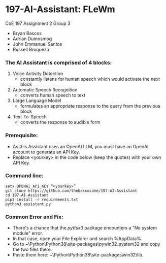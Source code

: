 # 197-AI-Assistant: FLeWm
CoE 197 Assignment 2 Group 3
 - Bryan Bascos
 - Adrian Dumosmog
 - John Emmanuel Santos
 - Russell Broqueza


### The AI Assistant is comprised of 4 blocks: 
1. Voice Activity Detection
   - constantly listens for human speech which would activate the next block
2. Automatic Speech Recognition
   - converts human speech to text
3. Large Language Model
   - formulates an appropriate response to the query from the previous block
4. Text-To-Speech
   - converts the response to audible form


### Prerequisite:
- As this Assistant uses an OpenAI LLM, you must have an OpenAI account to generate an API Key.
- Replace \<yourkey\> in the code below (keep the quotes) with your own API Key.


### Command line:
```
setx OPENAI_API_KEY “<yourkey>”
git clone https://github.com/thebascosone/197-AI-Assistant
cd 197-AI-Assistant
pip3 install -r requirements.txt
python3 assistant.py
```

### Common Error and Fix:
- There's a chance that the *pyttsx3* package encounters a "No system module" error.
- In that case, open your File Explorer and search %AppData%.
- Go to ~\Python\Python38\site-packages\pywin32_system32 and copy the two files there.
- Paste them here: ~\Python\Python38\site-packages\win32\lib.

